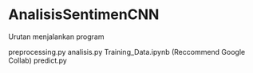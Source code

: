 # AnalisisSentimenCNN

Urutan menjalankan program

preprocessing.py
analisis.py
Training_Data.ipynb (Reccommend Google Collab)
predict.py
